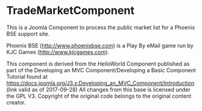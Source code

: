 # TradeMarketComponent
This is a Joomla Component to process the public market list for a Phoenix BSE support site.

Phoenix BSE (http://www.phoenixbse.com) is a Play By eMail game run by KJC Games (http://www.kjcgames.com).

This component is derived from the HelloWorld Component published as part of the Developing an MVC Component/Developing a Basic Component Tutorial found at https://docs.joomla.org/J3.x:Developing_an_MVC_Component/Introduction (link valid as of 2017-09-28)
All changes from this base is licensed under the GPL V3. Copyright of the original code belongs to the original content creator.
